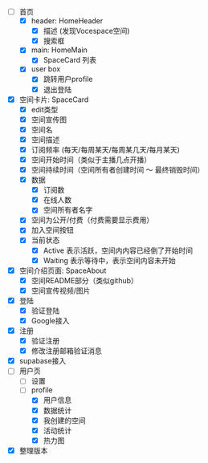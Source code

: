- [ ] 首页
  - [x] header: HomeHeader
    - [x] 描述 (发现Vocespace空间)
    - [x] 搜索框
  - [x] main: HomeMain
    - [x] SpaceCard 列表
  - [x] user box
    - [x] 跳转用户profile
    - [x] 退出登陆
- [x] 空间卡片: SpaceCard
  - [x] edit类型
  - [x] 空间宣传图
  - [x] 空间名
  - [x] 空间描述
  - [x] 订阅频率 (每天/每周某天/每周某几天/每月某天)
  - [x] 空间开始时间（类似于主播几点开播）
  - [x] 空间持续时间（空间所有者创建时间 ～ 最终销毁时间）
  - [x] 数据
    - [x] 订阅数
    - [x] 在线人数
    - [x] 空间所有者名字
  - [x] 空间为公开/付费（付费需要显示费用）
  - [x] 加入空间按钮
  - [x] 当前状态
    - [x] Active 表示活跃，空间内内容已经倒了开始时间
    - [x] Waiting 表示等待中，表示空间内容未开始
- [x] 空间介绍页面: SpaceAbout
  - [x] 空间README部分（类似github）
  - [x] 空间宣传视频/图片
- [x] 登陆
  - [x] 验证登陆
  - [x] Google接入
- [x] 注册
  - [x] 验证注册
  - [x] 修改注册邮箱验证消息
- [x] supabase接入
- [ ] 用户页
  - [ ] 设置
  - [ ] profile
    - [x] 用户信息
    - [x] 数据统计
    - [x] 我创建的空间
    - [x] 活动统计
    - [x] 热力图
- [x] 整理版本 